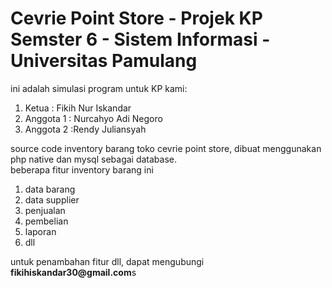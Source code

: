 # Cevrie Point Store - Projek KP Semster 6 - Sistem Informasi - Universitas Pamulang

ini adalah simulasi program untuk KP kami:

<ol>
<li>Ketua     : Fikih Nur Iskandar</li>
<li>Anggota 1 : Nurcahyo Adi Negoro</li>
<li>Anggota 2 :Rendy Juliansyah</li>
</ol>

source code inventory barang toko cevrie point store, dibuat menggunakan php native dan mysql sebagai database.<br/>
beberapa fitur inventory barang ini<br/>
<ol>
<li>data barang</li>
<li>data supplier</li>
<li>penjualan</li>
<li>pembelian</li>
<li>laporan</li>
<li>dll</li>
</ol>
untuk penambahan fitur dll, dapat mengubungi<br/>
<strong>fikihiskandar30@gmail.com</strong>s
